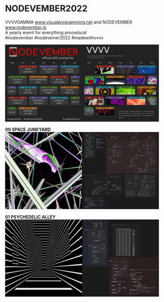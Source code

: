 # NODEVEMBER2022
VVVVGAMMA www.visualprogramming.net and NODEVEMBER www.nodevember.io  
A yearly event for everything procedural  
#nodevember #nodevemer2022 #madewithvvvv

![](/Title.jpg)

**00 SPACE JUNKYARD**
![](/00_SpaceJunkyard/00_SpaceJunkyard.jpg)

**01 PSYCHEDELIC ALLEY**
![](/01_PsychedelicAlley/01_PsychedelicAlley.jpg)

